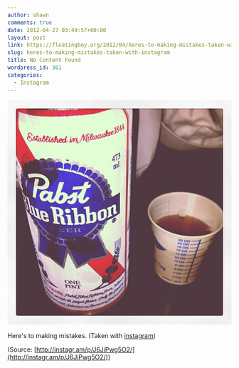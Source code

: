 ```yaml
---
author: shawn
comments: true
date: 2012-04-27 03:49:57+00:00
layout: post
link: https://floatingboy.org/2012/04/heres-to-making-mistakes-taken-with-instagram/
slug: heres-to-making-mistakes-taken-with-instagram
title: No Content Found
wordpress_id: 361
categories:
  - Instagram
---
```


[![](/assets/media/2012/06/tumblr_m34dbaVBnC1qzw17so1_1280.jpg)](http://instagr.am/p/J6JiPwg5O2/)

Here's to making mistakes. (Taken with [instagram](http://instagr.am))

(Source: [http://instagr.am/p/J6JiPwg5O2/](http://instagr.am/p/J6JiPwg5O2/))
